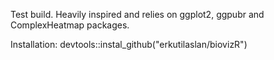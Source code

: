 Test build.
Heavily inspired and relies on ggplot2, ggpubr and ComplexHeatmap packages.

Installation:
devtools::instal_github("erkutilaslan/biovizR")

